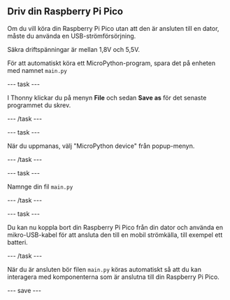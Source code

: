 ## Driv din Raspberry Pi Pico

Om du vill köra din Raspberry Pi Pico utan att den är ansluten till en dator, måste du använda en USB-strömförsörjning.

Säkra driftspänningar är mellan 1,8V och 5,5V.

För att automatiskt köra ett MicroPython-program, spara det på enheten med namnet `main.py`

--- task ---

I Thonny klickar du på menyn **File** och sedan **Save as** för det senaste programmet du skrev.

--- /task ---

--- task ---

När du uppmanas, välj "MicroPython device" från popup-menyn.

--- /task ---

--- task ---

Namnge din fil `main.py`

--- /task ---

--- task ---

Du kan nu koppla bort din Raspberry Pi Pico från din dator och använda en mikro-USB-kabel för att ansluta den till en mobil strömkälla, till exempel ett batteri.

--- /task ---

När du är ansluten bör filen `main.py` köras automatiskt så att du kan interagera med komponenterna som är anslutna till din Raspberry Pi Pico.

--- save ---
